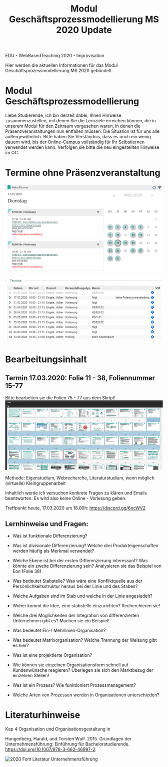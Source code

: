 ﻿---
layout: post
title: Modul Geschäftsprozessmodellierung MS 2020 Update

--- 

EDU - WebBasedTeaching 2020 - Improvisation 

Hier werden die aktuellen Informationen für das Modul  Geschäftsprozessmodellierung MS 2020 gebündelt.

# Modul Geschäftsprozessmodellierung

Liebe Studierende, ich bin derzeit dabei, Ihnen Hinweise  zusammenzustellen, mit denen Sie die Lernziele erreichen können, die in unserem Modul für den Zeitraum vorgesehen waren, in denen die Präsenzveranstaltungen nun entfallen müssen. Die Situation ist für uns alle außergewöhnlich. Bitte haben Sie Verständnis, dass es noch ein wenig dauern wird, bis der Online-Campus vollständig für Ihr Selbstlernen verwendet werden kann. Verfolgen sie bitte die neu eingestellten Hinweise im OC.


# Termine ohne Präsenzveranstaltung 

![2020 03 17 Fom Gpm Ms Bs Termin](/pic/2020-03-17-fom-gpm-ms-bs-termin.png)

![2020 03 17 Fom Gpm Ms Termine](/pic/2020-03-17-fom-gpm-ms-termine.png)

# Bearbeitungsinhalt 

## Termin 17.03.2020: Folie 11 - 38, Foliennummer 15-77  

Bitte bearbeiten sie die Folien 75 - 77 aus dem Skript!
![2020 03 17 Fom Gpm Ms Folien](../pic/2020-03-17-fom-gpm-ms-folien.png)

Methode: Eigenstudium, Webrecherche, Literaturstudium, wenn möglich (virtuelle) Kleingruppenarbeit 

Inhaltlich werde ich versuchen konkrete Fragen zu klären und Emails beantworten. Es wird also keine Online - Vorlesung geben.

Treffpunkt heute, 17.03.2020 um 18.00h: <https://discord.gg/6ncWV2>

## Lernhinweise und Fragen:  

* Was ist funktionale Differenzierung? 
* Was ist divisionale Differenzierung? Welche drei Produkteigenschaften werden häufig als Merkmal verwendet? 
* Welche Ebene ist bei der ersten Differenzierung interessant? Was könnte ein zweite Differenzierung sein? Analysieren sie das Beispiel von Eon (Folie 38)
* Was bedeutet Stabstelle? Was wäre eine Konfliktquelle aus der Persönlichkeitsstruktur heraus bei der Linie und des Stabes? 
* Welche Aufgaben sind im Stab und welche in der Linie angesiedelt?
* Woher kommt die Idee, eine stabstelle einzurichten? Recherchieren sie!
* Welche drei Möglichkeiten der Integration von differenzierten Unternehmen gibt es? Machen sie ein Beispiel! 
* Was bedeutet Ein-/ Mehrlinien-Organisation?  
* Was bedeutet Matrixorganisation? Welche Trennung der Weisung gibt es hier?
* Was ist eine projektierte Organisation? 
* Wie können sie einzelnen Organisationsform schnell auf Kundenwünsche reagieren? Überlegen sie sich den Marktbezug der einzelnen Stellen!
 
* Was ist ein Prozess? Wie funktioniert Prozessmanagement? 
* Welche Arten von Prozessen werden in Organisationen unterschieden? 

# Literaturhinweise

Kap 4 Organisation und Organisationsgestaltung in 


Hungenberg, Harald, and Torsten Wulf. 2015. Grundlagen der Unternehmensführung: Einführung für Bachelorstudierende. https://doi.org/10.1007/978-3-662-46997-2. 

![2020 Fom Literatur Unternehmensführung](/pic/2020-fom-bgp-lieteratur-unternehmensführung.png)

